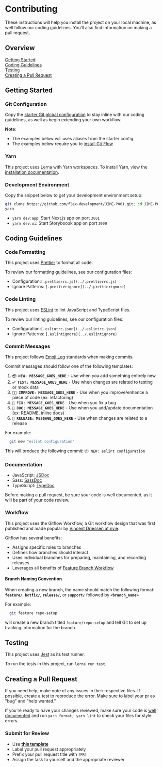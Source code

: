 # Contributing

These instructions will help you install the project on your local machine, as
well follow our coding guidelines. You'll also find information on making a pull
request.

## Overview

[Getting Started](#getting-started)  
[Coding Guidelines](#coding-guidlines)  
[Testing](#testing)  
[Creating a Pull Request](#creating-a-pull-request)

## Getting Started

### Git Configuration

Copy the [starter Git global configuration](.gitconfig) to stay inline with our
coding guidelines, as well as begin extending your own workflow.

**Note**:

- The examples below will uses aliases from the starter config
- The examples below require you to
  [install Git Flow](https://github.com/nvie/gitflow/wiki/Installation)

### Yarn

This project uses [Lerna](https://lerna.js.org/) with Yarn workspaces. To
install Yarn, view the
[installation documentation](https://classic.yarnpkg.com/en/docs/install).

### Development Environment

Copy the snippet below to get your development environment setup:

```zsh
git clone https://github.com/flex-development/JIME-P001.git; cd JIME-P001
yarn
```

- `yarn dev:app`: Start Next.js app on port `3001`
- `yarn dev:ui`: Start Storyboook app on port `3000`

## Coding Guidelines

### Code Formatting

This project uses [Prettier](https://prettier.io/) to format all code.

To review our formatting guidelines, see our configuration files:

- Configuration:`[.prettierrc.js](../.prettierrc.js)`
- Ignore Patterns: `[.prettierignore](../.prettierignore)`

### Code Linting

This project uses [ESLint](https://eslint.org/) to lint JavaScript and
TypeScript files.

To review our linting guidelines, see our configuration files:

- Configuration:`[.eslintrc.json](../.eslintrc.json)`
- Ignore Patterns: `[.eslintignore](../.eslintignore)`

### Commit Messages

This project follows [Emoji Log](https://github.com/ahmadawais/Emoji-Log)
standards when making commits.

Commit messages should follow one of the following templates:

1. **`📦 NEW: MESSAGE_GOES_HERE`** - Use when you add something entirely new
2. **`✅ TEST: MESSAGE_GOES_HERE`** - Use when changes are related to testing or
   mock data
3. **`👌🏾 IMPROVE: MESSAGE_GOES_HERE`** - Use when you improve/enhance a piece of
   code (ex: refactoring)
4. **`🐛 FIX: MESSAGE_GOES_HERE`** - Use when you fix a bug
5. **`📖 DOC: MESSAGE_GOES_HERE`** - Use when you add/update documentation (ex:
   README, inline docs)
6. **`🚀 RELEASE: MESSAGE_GOES_HERE`** - Use when changes are related to a
   release

For example:

```zsh
  git new "eslint configuration"
```

This will produce the following commit: `📦 NEW: eslint configuration`

### Documentation

- JavaScript: [JSDoc](https://jsdoc.app)
- Sass: [SassDoc](http://sassdoc.com/annotations/)
- TypeScript: [TypeDoc](https://typedoc.org/guides/doccomments/)

Before making a pull request, be sure your code is well documented, as it will
be part of your code review.

### Workflow

This project uses the Gitflow Workflow, a Git workflow design that was first
published and made popular by
[Vincent Driessen at nvie](https://nvie.com/posts/a-successful-git-branching-model/).

Gitflow has several benefits:

- Assigns specific roles to branches
- Defines how branches should interact
- Uses individual branches for preparing, maintaining, and recording releases
- Leverages all benefits of
  [Feature Branch Workflow](https://www.atlassian.com/git/tutorials/comparing-workflows/feature-branch-workflow)

#### Branch Naming Convention

When creating a new branch, the name should match the following format:
**`feature/`**, **`hotfix/`**, **`release/`**, or **`support/`** followed by
**`<branch_name>`**

For example:

```zsh
  git feature repo-setup
```

will create a new branch titled `feature/repo-setup` and tell Git to set up
tracking information for the branch.

## Testing

This project uses [Jest](https://jestjs.io/) as its test runner.

To run the tests in this project, run `lerna run test`.

## Creating a Pull Request

If you need help, make note of any issues in their respective files. If
possible, create a test to reproduce the error. Make sure to label your pr as
"bug" and "help wanted."

If you're ready to have your changes reviewed, make sure your code is
[well documented](#documentation) and run `yarn format; yarn lint` to check your
files for style errors.

### Submit for Review

- Use [**this template**](./pull_request_template.md)
- Label your pull request appropriately
- Prefix your pull request title with `[PR]`
- Assign the task to yourself and the appropriate reviewer
